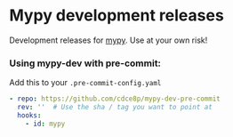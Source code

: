 # Mypy development releases

Development releases for [mypy](https://github.com/python/mypy). Use at your own risk!

### Using mypy-dev with pre-commit:

Add this to your `.pre-commit-config.yaml`

```yaml
- repo: https://github.com/cdce8p/mypy-dev-pre-commit
  rev: ''  # Use the sha / tag you want to point at
  hooks:
    - id: mypy
```
